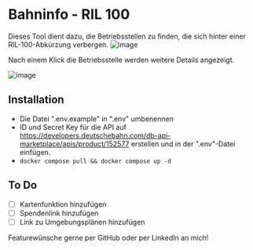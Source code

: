 # Bahninfo - RIL 100

Dieses Tool dient dazu, die Betriebsstellen zu finden, die sich hinter einer RIL-100-Abkürzung verbergen.
![image](https://github.com/user-attachments/assets/ef4c4c75-af26-46e0-a68c-41a0384e9ae5)

Nach einem Klick die Betriebsstelle werden weitere Details angezeigt.

![image](https://github.com/user-attachments/assets/8e6cccb4-ed73-49a8-9cc4-b5f824e9f5b8)

## Installation
- Die Datei ".env.example" in ".env" umbenennen
- ID und Secret Key für die API auf https://developers.deutschebahn.com/db-api-marketplace/apis/product/152577 erstellen und in der ".env"-Datei einfügen.
- `docker compose pull && docker compose up -d`

## To Do
- [ ] Kartenfunktion hinzufügen
- [ ] Spendenlink hinzufügen
- [ ] Link zu Umgebungsplänen hinzufügen

Featurewünsche gerne per GitHub oder per LinkedIn an mich!